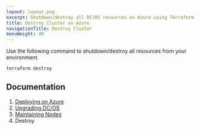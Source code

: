 ```yaml
---
layout: layout.pug
excerpt: Shutdown/destroy all DC/OS resources on Azure using Terraform
title: Destroy Cluster on Azure
navigationTitle: Destroy Cluster
menuWeight: 40
---
```


Use the following command to shutdown/destroy all resources from your environment.

```bash
terraform destroy
```

## Documentation

1. [Deploying on Azure](./install/README.md)
2. [Upgrading DC/OS](./upgrade/README.md)
3. [Maintaining Nodes](./maintain/README.md)
4. Destroy
